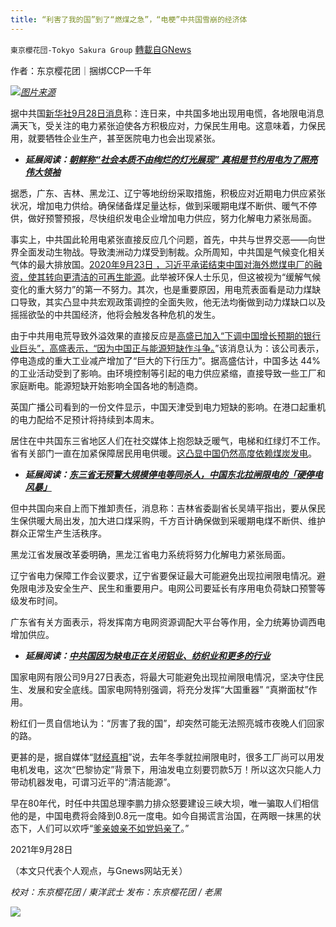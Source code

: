 ```yaml
---
title: “利害了我的国”到了“燃煤之急”，“电梗”中共国雪崩的经济体
---
```

`東京櫻花団-Tokyo Sakura Group` [轉載自GNews](https://gnews.org/zh-hans/1560375/)

作者：东京樱花团｜捆绑CCP一千年

![](https://assets.gnews.org/wp-content/uploads/2021/09/利害了我的国到了燃煤之急，电梗中共国雪崩的经济体.png)[*图片来源*](https://ichef.bbci.co.uk/news/976/cpsprodpb/1301B/production/_120715877_8b33c47f-5dec-48b6-8351-e257205990ee.jpg)

据中共国[新华社9月28日消息](http://paper.news.cn/2021-09/28/c_1211385642.htm)称：连日来，中共国多地出现用电慌，各地限电消息满天飞，受关注的电力紧张迫使各方积极应对，力保民生用电。这意味着，力保民用，就要牺牲企业生产，甚至医院电力也会出现紧张。

- ***延展阅读：***[***朝鲜称“社会本质不由绚烂的灯光展现” 真相是节约用电为了照亮伟大领袖***](https://www.guancha.cn/Neighbors/2015_02_05_308694.shtml)


据悉，广东、吉林、黑龙江、辽宁等地纷纷采取措施，积极应对近期电力供应紧张状况，增加电力供给。确保储备煤足量达标，做到采暖期电煤不断供、暖气不停供，做好预警预报，尽快组织发电企业增加电力供应，努力化解电力紧张局面。

事实上，中共国此轮用电紧张直接反应几个问题，首先，中共与世界交恶——向世界全面发动生物战。导致澳洲动力煤受到制裁。众所周知，中共国是气候变化相关气体的最大排放国。[2020年9月23日 ，习近平承诺结束中国对海外燃煤电厂的融资，使其转向更清洁的可再生能源](https://cn.reuters.com/article/column-china-coal-power-0923-idCNKBS2GJ0JB)。此举被环保人士乐见，但这被视为“缓解气候变化的重大努力”的第一不努力。其次，也是重要原因，用电荒表面看是动力煤缺口导致，其实凸显中共宏观政策调控的全面失败，他无法均衡做到动力煤缺口以及摇摇欲坠的中共国经济，他将会触发各种危机的发生。

由于中共用电荒导致外溢效果的直接反应是[高盛已加入“下调中国增长预期的银行业巨头”，高盛表示，“因为中国正与能源短缺作斗争。](https://www.bbc.com/news/business-58704200)”该消息认为：该公司表示，停电造成的重大工业减产增加了“巨大的下行压力”。据高盛估计，中国多达 44% 的工业活动受到了影响。由环境控制等引起的电力供应紧缩，直接导致一些工厂和家庭断电。能源短缺开始影响全国各地的制造商。

英国广播公司看到的一份文件显示，中国天津受到电力短缺的影响。在港口起重机的电力配给不足预计将持续到本周末。

居住在中共国东三省地区人们在社交媒体上抱怨缺乏暖气，电梯和红绿灯不工作。省有关部门一直在加紧保障居民用电供暖。[这凸显中国仍然高度依赖煤炭发电](https://www.bbc.com/news/business-58704200)。

- ***延展阅读：***[***东三省无预警大規模停电等同杀人，中国东北拉闸限电的「硬停电风暴」***](https://global.udn.com/global_vision/story/8662/5776792)


但中共国向来自上而下推卸责任，消息称：吉林省委副省长吴靖平指出，要从保民生保供暖大局出发，加大进口煤采购，千方百计确保做到采暖期电煤不断供、维护群众正常生产生活秩序。

黑龙江省发展改革委明确，黑龙江省电力系统将努力化解电力紧张局面。

辽宁省电力保障工作会议要求，辽宁省要保证最大可能避免出现拉闸限电情况。避免限电涉及安全生产、民生和重要用户。电网公司要延长有序用电负荷缺口预警等级发布时间。

广东省有关方面表示，将发挥南方电网资源调配大平台等作用，全力统筹协调西电增加供应。

- ***延展阅读：***[***中共国因为缺电正在关闭铝业、纺织业和更多的行业***](https://www.secretchina.com/news/gb/2021/09/28/984871.html)


国家电网有限公司9月27日表态，将最大可能避免出现拉闸限电情况，坚决守住民生、发展和安全底线。国家电网特别强调，将充分发挥“大国重器” “真擀面杖”作用。

粉红们一贯自信地认为：“厉害了我的国”，却突然可能无法照亮城市夜晚人们回家的路。

更甚的是，据自媒体“[财经真相](https://twitter.com/caijingxiang/status/1441356969722335232?s=20)”说，去年冬季就拉闸限电时，很多工厂尚可以用发电机发电，这次“巴黎协定”背景下，用油发电立刻要罚款5万！所以这次只能人力带动机器发电，可谓习近平的“清洁能源”。

早在80年代，时任中共国总理李鹏力排众怒要建设三峡大坝，唯一骗取人们相信他的是，中国电费将会降到0.8元一度电。如今自揭谎言治国，在两眼一抹黑的状态下，人们可以欢呼“[爹亲娘亲不如党妈亲了](https://vct.news/news/04b894d8-518b-4c06-bfca-86ef203b3521)。”

2021年9月28日

（本文只代表个人观点，与Gnews网站无关）

*校对：东京樱花团 / 東洋武士*
*发布：东京樱花团 / 老黑*

![](https://assets.gnews.org/wp-content/uploads/2021/09/樱花团图标-1.jpg)
